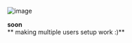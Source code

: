 ![image](https://github.com/user-attachments/assets/37e91a49-2314-422e-8fc4-e4726795692c)

**soon**
<br>
** making multiple users setup work  :)**